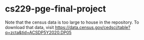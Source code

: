 # cs229-pge-final-project

Note that the census data is too large to house in the repository. To download that data, visit https://data.census.gov/cedsci/table?q=zcta&tid=ACSDP5Y2020.DP05
